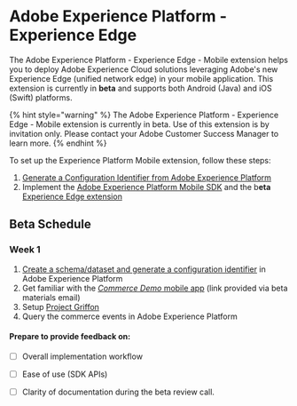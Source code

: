 # Adobe Experience Platform - Experience Edge

The Adobe Experience Platform - Experience Edge - Mobile extension helps you to deploy Adobe Experience Cloud solutions leveraging Adobe's new Experience Edge \(unified network edge\) in your mobile application. This extension is currently in **beta** and supports both Android \(Java\) and iOS \(Swift\) platforms.

{% hint style="warning" %}
The Adobe Experience Platform - Experience Edge - Mobile extension is currently in beta. Use of this extension is by invitation only. Please contact your Adobe Customer Success Manager to learn more.
{% endhint %}

To set up the Experience Platform Mobile extension, follow these steps:

1. [Generate a Configuration Identifier from Adobe Experience Platform](experience-platform-setup.md)
2. Implement the [Adobe Experience Platform Mobile SDK](../../) and the b**eta** [Experience Edge extension](set-up-the-sdk.md)

## Beta Schedule

### Week 1

1. [Create a schema/dataset and generate a configuration identifier](experience-platform-setup.md) in Adobe Experience Platform
2. Get familiar with the [_Commerce Demo_ mobile app](commerce-demo-app-setup.md) \(link provided via beta materials email\)
3. Setup [Project Griffon](../project-griffon/)
4. Query the commerce events in Adobe Experience Platform

#### Prepare to provide feedback on:

* [ ] Overall implementation workflow
* [ ] Ease of use \(SDK APIs\)
* [ ] Clarity of documentation during the beta review call.


